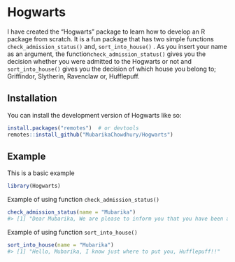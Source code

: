 
<!-- README.md is generated from README.Rmd. Please edit that file -->

# Hogwarts

I have created the “Hogwarts” package to learn how to develop an R
package from scratch. It is a fun package that has two simple functions
`check_admission_status()` and, `sort_into_house()` . As you insert your
name as an argument, the function`check_admission_status()` gives you
the decision whether you were admitted to the Hogwarts or not and
`sort_into_house()` gives you the decision of which house you belong to;
Griffindor, Slytherin, Ravenclaw or, Hufflepuff.

## Installation

You can install the development version of Hogwarts like so:

``` r
install.packages("remotes")  # or devtools
remotes::install_github("MubarikaChowdhury/Hogwarts")
```

## Example

This is a basic example

``` r
library(Hogwarts)
```

Example of using function `check_admission_status()`

``` r
check_admission_status(name = "Mubarika")
#> [1] "Dear Mubarika, We are please to inform you that you have been accepted at Hogwarts School of Witchcraft and Wizardry!"
```

Example of using function `sort_into_house()`

``` r
sort_into_house(name = "Mubarika")
#> [1] "Hello, Mubarika, I know just where to put you, Hufflepuff!!"
```
